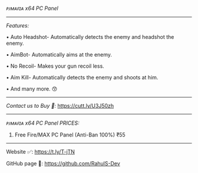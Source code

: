 *ᴘᴊᴍᴀꜰɪᴀ x64 PC Panel* 
__________________________________________

 *Features:* 

• Auto Headshot- Automatically detects the enemy and headshot the enemy.

• AimBot- Automatically aims at the enemy.

• No Recoil- Makes your gun recoil less.

• Aim Kill- Automatically detects the enemy and shoots at him.

• And many more. 😙
__________________________________________

 *Contact us to Buy 🔰:* 
https://cutt.ly/U3J50zh
__________________________________________

 *ᴘᴊᴍᴀꜰɪᴀ x64 PC Panel PRICES:*

 1. Free Fire/MAX PC Panel (Anti-Ban 100%) ₹55
__________________________________________

Website ✅: https://t.ly/T-jTN

GitHub page 📃: https://github.com/RahulS-Dev
